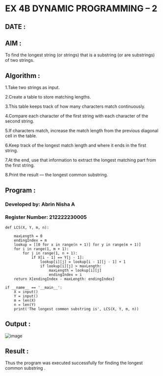 # EX 4B DYNAMIC PROGRAMMING – 2

## DATE :

## AIM :

To find the longest string (or strings) that is a substring (or are substrings) of two strings.

## Algorithm :

1.Take two strings as input.

2.Create a table to store matching lengths.

3.This table keeps track of how many characters match continuously.

4.Compare each character of the first string with each character of the second string.

5.If characters match, increase the match length from the previous diagonal cell in the table.

6.Keep track of the longest match length and where it ends in the first string.

7.At the end, use that information to extract the longest matching part from the first string.

8.Print the result — the longest common substring.

## Program :

### Developed by: Abrin Nisha A
### Register Number:  212222230005

```
def LCS(X, Y, m, n):
 
    maxLength = 0          
    endingIndex = m        
    lookup = [[0 for x in range(n + 1)] for y in range(m + 1)]
    for i in range(1, m + 1):
        for j in range(1, n + 1):
            if X[i - 1] == Y[j - 1]:
                lookup[i][j] = lookup[i - 1][j - 1] + 1
                if lookup[i][j] > maxLength:
                    maxLength = lookup[i][j]
                    endingIndex = i
    return X[endingIndex - maxLength: endingIndex]
    
if __name__ == '__main__':
    X = input()
    Y = input()
    m = len(X)
    n = len(Y)
    print('The longest common substring is', LCS(X, Y, m, n))
```

## Output :

![image](https://github.com/user-attachments/assets/049ca732-a6ec-4baf-8d06-d0a88a386750)


## Result :

Thus the program was executed successfully for finding the longest common substring .
